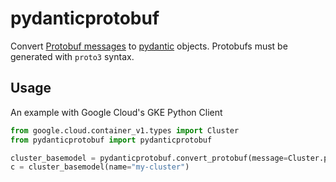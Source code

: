 # pydanticprotobuf

Convert [Protobuf messages](https://developers.google.com/protocol-buffers/docs/pythontutorial) to [pydantic](https://github.com/samuelcolvin/pydantic) objects. Protobufs must be generated with `proto3` syntax.

## Usage

An example with Google Cloud's GKE Python Client

```python
from google.cloud.container_v1.types import Cluster
from pydanticprotobuf import pydanticprotobuf

cluster_basemodel = pydanticprotobuf.convert_protobuf(message=Cluster.pb())
c = cluster_basemodel(name="my-cluster")
```
